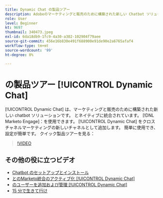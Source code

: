 ```yaml
---
title: Dynamic Chat の製品ツアー
description: Adobeのマーケティングと販売のために構築された新しい Chatbot ソリューションである Dynamic Chat について説明します。
role: User
level: Beginner
kt: 9697
thumbnail: 340473.jpeg
exl-id: 6da18db9-1fc9-4a30-a302-102904f79aee
source-git-commit: 456e16b830e491f688900e91de90e2a6765afaf4
workflow-type: tm+mt
source-wordcount: '99'
ht-degree: 0%

---
```


# の製品ツアー [!UICONTROL Dynamic Chat]

[!UICONTROL Dynamic Chat]  は、マーケティングと販売のために構築された新しい chatbot ソリューションです。 とネイティブに統合されています。 [!DNL Marketo Engage]：を使用できます。 [!UICONTROL Dynamic Chat]  をクロスチャネルマーケティングの新しいチャネルとして追加します。 簡単に使用でき、設定が簡単です。 クイック製品ツアーを見る：

>[!VIDEO](https://video.tv.adobe.com/v/340473/?quality=12&learn=on)

## その他の役に立つビデオ

* [Chatbot のセットアップとインストール](setup.md)
* [とのMarketo統合のアクティブ化 [!UICONTROL Dynamic Chat] ](marketo-integration.md)
* [のユーザーを追加および管理 [!UICONTROL Dynamic Chat] ](user-management.md)
* [15 分で生きて行け](go-live-in-15-minutes.md)
